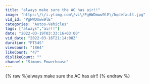 ```yaml
---
title: "always make sure the AC has air!!"
image: "https:\/\/i.ytimg.com\/vi\/PgHWDmww9lE\/hqdefault.jpg"
vid_id: "PgHWDmww9lE"
categories: "Autos-Vehicles"
tags: ["always","air!!"]
date: "2022-03-19T03:33:16+03:00"
vid_date: "2022-03-16T21:14:08Z"
duration: "PT54S"
viewcount: "1864"
likeCount: "47"
dislikeCount: ""
channel: "Simons Powerhouse"
---
```

{% raw %}always make sure the AC has air!! {% endraw %}
